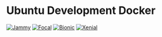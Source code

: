 # Ubuntu Development Docker

[![Jammy](https://github.com/onionyst/docker-ubuntu-dev/actions/workflows/build-jammy.yml/badge.svg?branch=main)](https://github.com/onionyst/docker-ubuntu-dev/actions/workflows/build-jammy.yml)
[![Focal](https://github.com/onionyst/docker-ubuntu-dev/actions/workflows/build-focal.yml/badge.svg?branch=main)](https://github.com/onionyst/docker-ubuntu-dev/actions/workflows/build-focal.yml)
[![Bionic](https://github.com/onionyst/docker-ubuntu-dev/actions/workflows/build-bionic.yml/badge.svg?branch=main)](https://github.com/onionyst/docker-ubuntu-dev/actions/workflows/build-bionic.yml)
[![Xenial](https://github.com/onionyst/docker-ubuntu-dev/actions/workflows/build-xenial.yml/badge.svg?branch=main)](https://github.com/onionyst/docker-ubuntu-dev/actions/workflows/build-xenial.yml)
